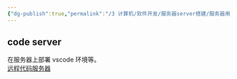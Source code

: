 ```yaml
---
{"dg-publish":true,"permalink":"/3 计算机/软件开发/服务器server搭建/服务器用途/代码服务器/","title":"代码服务器"}
---
```



## code server
在服务器上部署 vscode 环境等。  
[远程代码服务器](../../../创建、效率与技巧/编程工具/远程代码服务器.md)
